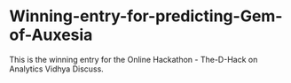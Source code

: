 # Winning-entry-for-predicting-Gem-of-Auxesia


This is the winning entry for the Online Hackathon - The-D-Hack on Analytics Vidhya Discuss.
